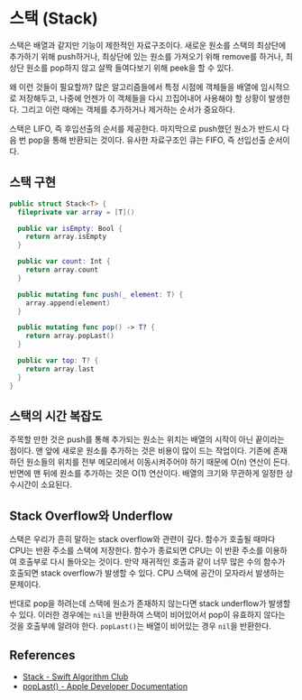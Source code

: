 # 스택 (Stack)

스택은 배열과 같지만 기능이 제한적인 자료구조이다. 새로운 원소를 스택의 최상단에 추가하기 위해 push하거나, 최상단에 있는 원소를 가져오기 위해 remove를 하거나, 최상단 원소를 pop하지 않고 살짝 들여다보기 위해 peek을 할 수 있다.

왜 이런 것들이 필요할까? 많은 알고리즘들에서 특정 시점에 객체들을 배열에 임시적으로 저장해두고, 나중에 언젠가 이 객체들을 다시 끄집어내어 사용해야 할 상황이 발생한다. 그리고 이런 때에는 객체를 추가하거나 제거하는 순서가 중요하다.

스택은 LIFO, 즉 후입선출의 순서를 제공한다. 마지막으로 push했던 원소가 반드시 다음 번 pop을 통해 반환되는 것이다. 유사한 자료구조인 큐는 FIFO, 즉 선입선출 순서이다.

## 스택 구현

```swift
public struct Stack<T> {
  fileprivate var array = [T]()

  public var isEmpty: Bool {
    return array.isEmpty
  }

  public var count: Int {
    return array.count
  }

  public mutating func push(_ element: T) {
    array.append(element)
  }

  public mutating func pop() -> T? {
    return array.popLast()
  }

  public var top: T? {
    return array.last
  }
}
```
## 스택의 시간 복잡도

주목할 만한 것은 push를 통해 추가되는 원소는 위치는 배열의 시작이 아닌 끝이라는 점이다. 맨 앞에 새로운 원소를 추가하는 것은 비용이 많이 드는 작업이다. 기존에 존재하던 원소들의 위치를 전부 메모리에서 이동시켜주어야 하기 때문에 O(n) 연산이 든다. 반면에 맨 뒤에 원소를 추가하는 것은 O(1) 연산이다. 배열의 크기와 무관하게 일정한 상수시간이 소요된다.

## Stack Overflow와 Underflow

스택은 우리가 흔히 말하는 stack overflow와 관련이 깊다. 함수가 호출될 때마다 CPU는 반환 주소를 스택에 저장한다. 함수가 종료되면 CPU는 이 반환 주소를 이용하여 호출부로 다시 돌아오는 것이다. 만약 재귀적인 호출과 같이 너무 많은 수의 함수가 호출되면 stack overflow가 발생할 수 있다. CPU 스택에 공간이 모자라서 발생하는 문제이다.

반대로 pop을 하려는데 스택에 원소가 존재하지 않는다면 stack underflow가 발생할 수 있다. 이러한 경우에는 `nil`을 반환하여 스택이 비어있어서 pop이 유효하지 않다는 것을 호출부에 알려야 한다. `popLast()`는 배열이 비어있는 경우 `nil`을 반환한다.


## References

- [Stack - Swift Algorithm Club](https://github.com/raywenderlich/swift-algorithm-club/blob/master/Stack/README.markdown)
- [popLast() - Apple Developer Documentation](https://developer.apple.com/documentation/swift/array/1539777-poplast)
